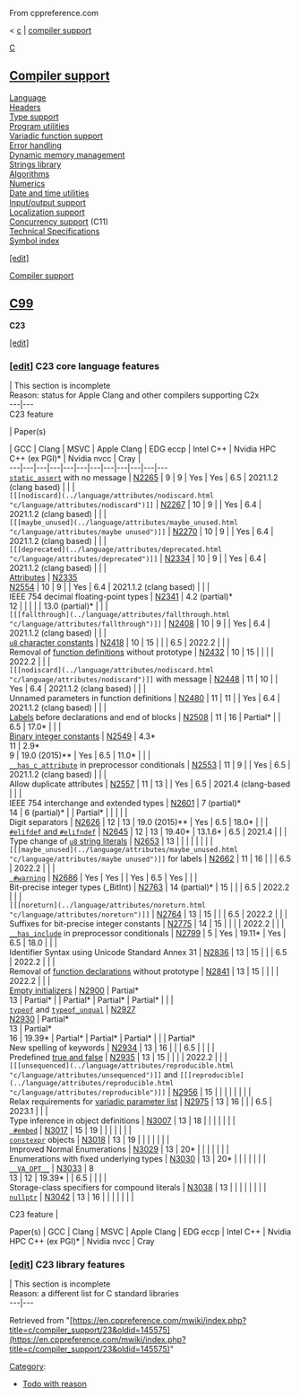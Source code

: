 From cppreference.com

< [c](../../c.html "c")‎ | [compiler support](../compiler_support.html "c/compiler support")

[ C](../../c.html "c")

[Compiler support](../compiler_support.html "c/compiler support")  
---  
[Language](../language.html "c/language")  
[Headers](../header.html "c/header")  
[Type support](../types.html "c/types")  
[Program utilities](../program.html "c/program")  
[Variadic function support](../variadic.html "c/variadic")  
[Error handling](../error.html "c/error")  
[Dynamic memory management](../memory.html "c/memory")  
[Strings library](../string.html "c/string")  
[Algorithms](../algorithm.html "c/algorithm")  
[Numerics](../numeric.html "c/numeric")  
[Date and time utilities](../chrono.html "c/chrono")  
[Input/output support](../io.html "c/io")  
[Localization support](../locale.html "c/locale")  
[Concurrency support](../thread.html "c/thread") (C11)  
[Technical Specifications](../experimental.html "c/experimental")  
[Symbol index](../index.html "c/symbol index")  
  
[[edit]](https://en.cppreference.com/mwiki/index.php?title=Template:c/navbar_content&action=edit)

[Compiler support](../compiler_support.html "c/compiler support")

[ C99](99.html "c/compiler support/99")  
---  
**C23**  
  
[[edit]](https://en.cppreference.com/mwiki/index.php?title=Template:c/compiler_support/navbar_content&action=edit)

### [[edit](https://en.cppreference.com/mwiki/index.php?title=Template:c/compiler_support/23&action=edit&section=T-1 "Template:c/compiler support/23")] C23 core language features

| This section is incomplete  
Reason: status for Apple Clang and other compilers supporting C2x   
---|---  
C23 feature  
  
| Paper(s)  
  
| GCC | Clang | MSVC | Apple Clang | EDG eccp | Intel C++ | Nvidia HPC C++ (ex PGI)* | Nvidia nvcc | Cray |   
---|---|---|---|---|---|---|---|---|---|---|---  
[`static_assert`](../language/static_assert.html "c/language/ Static assert") with no message  | [N2265](https://open-std.org/JTC1/SC22/WG14/www/docs/n2265.pdf) | 9  | 9  | Yes  | Yes  | 6.5  | 2021.1.2 (clang based)  |  |  |   
`[[[nodiscard](../language/attributes/nodiscard.html "c/language/attributes/nodiscard")]]` | [N2267](https://open-std.org/JTC1/SC22/WG14/www/docs/n2267.pdf) | 10  | 9  |  | Yes  | 6.4  | 2021.1.2 (clang based)  |  |  |   
`[[[maybe_unused](../language/attributes/maybe_unused.html "c/language/attributes/maybe unused")]]` | [N2270](https://open-std.org/JTC1/SC22/WG14/www/docs/n2270.pdf) | 10  | 9  |  | Yes  | 6.4  | 2021.1.2 (clang based)  |  |  |   
`[[[deprecated](../language/attributes/deprecated.html "c/language/attributes/deprecated")]]` | [N2334](https://open-std.org/JTC1/SC22/WG14/www/docs/n2334.pdf) | 10  | 9  |  | Yes  | 6.4  | 2021.1.2 (clang based)  |  |  |   
[Attributes](../language/attributes.html "c/language/attributes") | [N2335](https://open-std.org/JTC1/SC22/WG14/www/docs/n2335.pdf)  
[N2554](https://open-std.org/JTC1/SC22/WG14/www/docs/n2554.pdf) | 10  | 9  |  | Yes  | 6.4  | 2021.1.2 (clang based)  |  |  |   
IEEE 754 decimal floating-point types  | [N2341](https://open-std.org/JTC1/SC22/WG14/www/docs/n2341.pdf) | 4.2 (partial)*  
12  |  |  |  |  | 13.0 (partial)* |  |  |   
`[[[fallthrough](../language/attributes/fallthrough.html "c/language/attributes/fallthrough")]]` | [N2408](https://open-std.org/JTC1/SC22/WG14/www/docs/n2408.pdf) | 10  | 9  |  | Yes  | 6.4  | 2021.1.2 (clang based)  |  |  |   
[`u8` character constants](../language/character_constant.html "c/language/character constant") | [N2418](https://open-std.org/JTC1/SC22/WG14/www/docs/n2418.pdf) | 10  | 15  |  |  | 6.5  | 2022.2  |  |  |   
Removal of [function definitions](../language/function_definition.html "c/language/function definition") without prototype  | [N2432](https://open-std.org/JTC1/SC22/WG14/www/docs/n2432.pdf) | 10  | 15  |  |  |  | 2022.2  |  |  |   
`[[[nodiscard](../language/attributes/nodiscard.html "c/language/attributes/nodiscard")]]` with message  | [N2448](https://open-std.org/JTC1/SC22/WG14/www/docs/n2448.pdf) | 11  | 10  |  | Yes  | 6.4  | 2021.1.2 (clang based)  |  |  |   
Unnamed parameters in function definitions  | [N2480](https://open-std.org/JTC1/SC22/WG14/www/docs/n2480.pdf) | 11  | 11  |  | Yes  | 6.4  | 2021.1.2 (clang based)  |  |  |   
[Labels](../language/statements.html#Labels "c/language/statements") before declarations and end of blocks  | [N2508](https://open-std.org/JTC1/SC22/WG14/www/docs/n2508.pdf) | 11  | 16  | Partial* |  | 6.5  | 17.0* |  |  |   
[Binary integer constants](../language/integer_constant.html "c/language/integer constant") | [N2549](https://open-std.org/JTC1/SC22/WG14/www/docs/n2549.pdf) | 4.3*  
11  | 2.9*  
9  | 19.0 (2015)** | Yes  | 6.5  | 11.0* |  |  |   
[`__has_c_attribute`](../language/attributes.html#Attribute_testing "c/language/attributes") in preprocessor conditionals  | [N2553](https://open-std.org/JTC1/SC22/WG14/www/docs/n2553.pdf) | 11  | 9  |  | Yes  | 6.5  | 2021.1.2 (clang based)  |  |  |   
Allow duplicate attributes  | [N2557](https://open-std.org/JTC1/SC22/WG14/www/docs/n2557.pdf) | 11  | 13  |  | Yes  | 6.5  | 2021.4 (clang-based  |  |  |   
IEEE 754 interchange and extended types  | [N2601](https://open-std.org/JTC1/SC22/WG14/www/docs/n2601.pdf) | 7 (partial)*  
14  | 6 (partial)* |  | Partial* |  |  |  |  |   
Digit separators  | [N2626](https://open-std.org/JTC1/SC22/WG14/www/docs/n2626.pdf) | 12  | 13  | 19.0 (2015)** | Yes  | 6.5  | 18.0* |  |  |   
[`#elifdef` and `#elifndef`](../preprocessor/conditional.html "c/preprocessor/conditional") | [N2645](https://open-std.org/JTC1/SC22/WG14/www/docs/n2645.pdf) | 12  | 13  | 19.40* | 13.1.6* | 6.5  | 2021.4  |  |  |   
Type change of [`u8` string literals](../language/string_literal.html "c/language/string literal") | [N2653](https://open-std.org/JTC1/SC22/WG14/www/docs/n2653.htm) | 13  |  |  |  |  |  |  |  |   
`[[[maybe_unused](../language/attributes/maybe_unused.html "c/language/attributes/maybe unused")]]` for labels  | [N2662](https://open-std.org/JTC1/SC22/WG14/www/docs/n2662.pdf) | 11  | 16  |  |  | 6.5  | 2022.2  |  |  |   
[` #warning`](../preprocessor/warning.html "c/preprocessor/error") | [N2686](https://open-std.org/JTC1/SC22/WG14/www/docs/n2686.pdf) | Yes  | Yes  |  | Yes  | 6.5  | Yes  |  |  |   
Bit-precise integer types (_BitInt)  | [N2763](https://open-std.org/JTC1/SC22/WG14/www/docs/n2763.pdf) | 14 (partial)* | 15  |  |  | 6.5  | 2022.2  |  |  |   
`[[[noreturn](../language/attributes/noreturn.html "c/language/attributes/noreturn")]]` | [N2764](https://open-std.org/JTC1/SC22/WG14/www/docs/n2764.pdf) | 13  | 15  |  |  | 6.5  | 2022.2  |  |  |   
Suffixes for bit-precise integer constants  | [N2775](https://open-std.org/JTC1/SC22/WG14/www/docs/n2775.pdf) | 14  | 15  |  |  |  | 2022.2  |  |  |   
[`__has_include`](../preprocessor/include.html "c/preprocessor/include") in preprocessor conditionals  | [N2799](https://open-std.org/JTC1/SC22/WG14/www/docs/n2799.pdf) | 5  | Yes  | 19.11* | Yes  | 6.5  | 18.0  |  |  |   
Identifier Syntax using Unicode Standard Annex 31  | [N2836](https://open-std.org/JTC1/SC22/WG14/www/docs/n2836.pdf) | 13  | 15  |  |  | 6.5  | 2022.2  |  |  |   
Removal of [function declarations](../language/function_declaration.html "c/language/function declaration") without prototype  | [N2841](https://open-std.org/JTC1/SC22/WG14/www/docs/n2841.htm) | 13  | 15  |  |  |  | 2022.2  |  |  |   
[Empty initializers](../language/initialization.html#Empty_initialization "c/language/initialization") | [N2900](https://open-std.org/JTC1/SC22/WG14/www/docs/n2900.htm) | Partial*  
13  | Partial* |  | Partial* | Partial* | Partial* |  |  |   
[`typeof`](../language/typeof_unqual.html "c/language/typeof") and [`typeof_unqual`](../language/typeof_unqual.html "c/language/typeof") | [N2927](https://open-std.org/JTC1/SC22/WG14/www/docs/n2927.htm)  
[N2930](https://open-std.org/JTC1/SC22/WG14/www/docs/n2930.pdf) | Partial*  
13  | Partial*  
16  | 19.39* | Partial* | Partial* | Partial* |  |  | Partial*  
New spelling of keywords  | [N2934](https://open-std.org/JTC1/SC22/WG14/www/docs/n2934.pdf) | 13  | 16  |  |  | 6.5  |  |  |  |   
Predefined [true and false](../language/bool_constant.html "c/language/bool constant") | [N2935](https://open-std.org/JTC1/SC22/WG14/www/docs/n2935.pdf) | 13  | 15  |  |  |  | 2022.2  |  |  |   
`[[[unsequenced](../language/attributes/reproducible.html "c/language/attributes/unsequenced")]]` and `[[[reproducible](../language/attributes/reproducible.html "c/language/attributes/reproducible")]]` | [N2956](https://open-std.org/JTC1/SC22/WG14/www/docs/n2956.htm) | 15  |  |  |  |  |  |  |  |   
Relax requirements for [variadic parameter list](../language/variadic.html "c/language/variadic") | [N2975](https://open-std.org/JTC1/SC22/WG14/www/docs/n2975.pdf) | 13  | 16  |  |  | 6.5  | 2023.1  |  |  |   
Type inference in object definitions  | [N3007](https://open-std.org/JTC1/SC22/WG14/www/docs/n3007.htm) | 13  | 18  |  |  |  |  |  |  |   
[` #embed`](../preprocessor/embed.html "c/preprocessor/embed") | [N3017](https://open-std.org/JTC1/SC22/WG14/www/docs/n3017.htm) | 15  | 19  |  |  |  |  |  |  |   
[`constexpr`](../language/constexpr.html "c/language/constexpr") objects  | [N3018](https://open-std.org/JTC1/SC22/WG14/www/docs/n3018.htm) | 13  | 19  |  |  |  |  |  |  |   
Improved Normal Enumerations  | [N3029](https://open-std.org/JTC1/SC22/WG14/www/docs/n3029.htm) | 13  | 20* |  |  |  |  |  |  |   
Enumerations with fixed underlying types  | [N3030](https://open-std.org/JTC1/SC22/WG14/www/docs/n3030.htm) | 13  | 20* |  |  |  |  |  |  |   
[`__VA_OPT__`](../preprocessor/replace.html#Function-like_macros "c/preprocessor/replace") | [N3033](https://open-std.org/JTC1/SC22/WG14/www/docs/n3033.htm) | 8  
13  | 12  | 19.39* |  | 6.5  |  |  |  |   
Storage-class specifiers for compound literals  | [N3038](https://open-std.org/JTC1/SC22/WG14/www/docs/n3038.htm) | 13  |  |  |  |  |  |  |  |   
[`nullptr`](../language/nullptr.html "c/language/nullptr") | [N3042](https://open-std.org/JTC1/SC22/WG14/www/docs/n3042.htm) | 13  | 16  |  |  |  |  |  |  |   
  
  
C23 feature  |    
  
Paper(s)  | GCC | Clang | MSVC | Apple Clang | EDG eccp | Intel C++ | Nvidia HPC C++ (ex PGI)* | Nvidia nvcc | Cray  
  
### [[edit](https://en.cppreference.com/mwiki/index.php?title=Template:c/compiler_support/23&action=edit&section=T-2 "Template:c/compiler support/23")] C23 library features

| This section is incomplete  
Reason: a different list for C standard libraries   
---|---  
  
Retrieved from "[https://en.cppreference.com/mwiki/index.php?title=c/compiler_support/23&oldid=145575](https://en.cppreference.com/mwiki/index.php?title=c/compiler_support/23&oldid=145575)" 

[Category](https://en.cppreference.com/w/Special:Categories "Special:Categories"): 

  * [Todo with reason](../../Category%253ATodo_with_reason.html "Category:Todo with reason")


